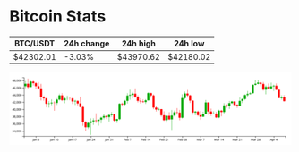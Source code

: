 # Bitcoin Stats

BTC/USDT|24h change|24h high|24h low|
|---|---|---|---|
|$42302.01|-3.03%|$43970.62|$42180.02|

<img src="./chart.svg">
